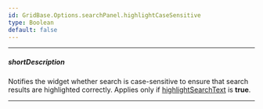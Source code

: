 ```yaml
---
id: GridBase.Options.searchPanel.highlightCaseSensitive
type: Boolean
default: false
---
```

---
##### shortDescription
Notifies the widget whether search is case-sensitive to ensure that search results are highlighted correctly. Applies only if [highlightSearchText]({basewidgetpath}/Configuration/searchPanel/#highlightSearchText) is **true**.

---
